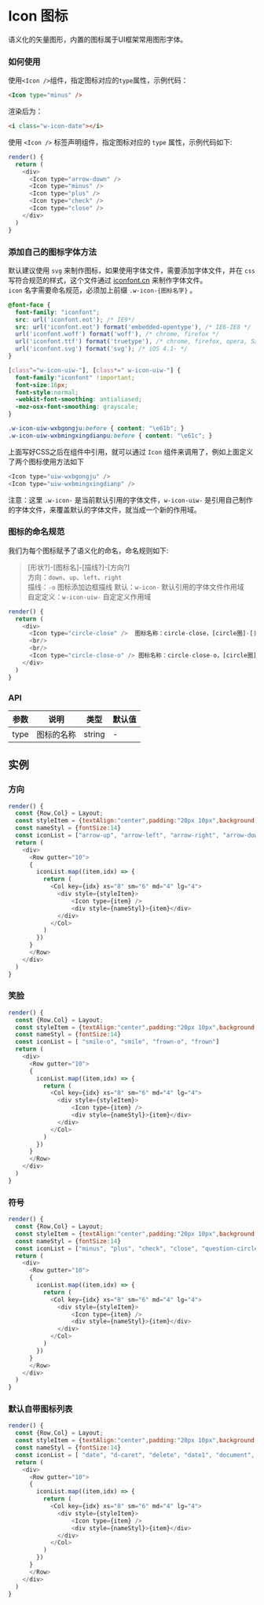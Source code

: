 Icon 图标
===

语义化的矢量图形，内置的图标属于UI框架常用图形字体。

### 如何使用

使用`<Icon />`组件，指定图标对应的`type`属性，示例代码：

```html
<Icon type="minus" />
```

渲染后为：

```html
<i class="w-icon-date"></i>
```

使用 `<Icon />` 标签声明组件，指定图标对应的 `type` 属性，示例代码如下:

<!--DemoStart--> 
```js
render() {
  return (
    <div>
      <Icon type="arrow-down" />
      <Icon type="minus" />
      <Icon type="plus" />
      <Icon type="check" />
      <Icon type="close" />
    </div>
  )
}
```
<!--End-->

### 添加自己的图标字体方法

默认建议使用 `svg` 来制作图标，如果使用字体文件，需要添加字体文件，并在 `css` 写符合规范的样式，这个文件通过 [iconfont.cn](http://iconfont.cn/) 来制作字体文件。  
`icon` 名字需要命名规范，必须加上前缀 `.w-icon-{图标名字}` 。

```css
@font-face {
  font-family: "iconfont";
  src: url('iconfont.eot'); /* IE9*/
  src: url('iconfont.eot') format('embedded-opentype'), /* IE6-IE8 */
  url('iconfont.woff') format('woff'), /* chrome, firefox */
  url('iconfont.ttf') format('truetype'), /* chrome, firefox, opera, Safari, Android, iOS 4.2+*/
  url('iconfont.svg') format('svg'); /* iOS 4.1- */
}

[class^="w-icon-uiw-"], [class*=" w-icon-uiw-"] {
  font-family:"iconfont" !important;
  font-size:16px;
  font-style:normal;
  -webkit-font-smoothing: antialiased;
  -moz-osx-font-smoothing: grayscale;
}

.w-icon-uiw-wxbgongju:before { content: "\e61b"; }
.w-icon-uiw-wxbmingxingdianpu:before { content: "\e61c"; }
```

上面写好CSS之后在组件中引用，就可以通过 `Icon` 组件来调用了，例如上面定义了两个图标使用方法如下

```js
<Icon type="uiw-wxbgongju" />
<Icon type="uiw-wxbmingxingdianp" />
```

注意：这里 `.w-icon-` 是当前默认引用的字体文件，`w-icon-uiw-` 是引用自己制作的字体文件，来覆盖默认的字体文件，就当成一个新的作用域。

### 图标的命名规范

我们为每个图标赋予了语义化的命名，命名规则如下:

> [形状?]-[图标名]-[描线?]-[方向?]  
> 方向：`down`、`up`、`left`、`right`  
> 描线：`-o` 图标添加边框描线
> 默认：`w-icon-` 默认引用的字体文件作用域  
> 自定定义：`w-icon-uiw-` 自定定义作用域  

<!--DemoStart--> 
```js
render() {
  return (
    <div>
      <Icon type="circle-close" />  图标名称：circle-close，[circle圈]-[关闭close]
      <br/>
      <br/>
      <Icon type="circle-close-o" /> 图标名称：circle-close-o，[circle圈]-[关闭close]-[o描线]
    </div>
  )
}
```
<!--End-->

### API

| 参数 | 说明 | 类型 | 默认值 |
|--------- |-------- |--------- |-------- |
| type | 图标的名称 |  string | - |

## 实例

### 方向

<!--DemoStart--> 
```js
render() {
  const {Row,Col} = Layout;
  const styleItem = {textAlign:"center",padding:"20px 10px",background: "#f4f4f4",marginBottom:"10px",fontSize:18};
  const nameStyl = {fontSize:14}
  const iconList = ["arrow-up", "arrow-left", "arrow-right", "arrow-down", "caret-bottom",  "caret-left", "caret-top", "caret-right","d-arrow-left", "d-arrow-right"]
  return (
    <div>
      <Row gutter="10">
      {
        iconList.map((item,idx) => {
          return (
            <Col key={idx} xs="8" sm="6" md="4" lg="4">
              <div style={styleItem}>
                  <Icon type={item} />
                  <div style={nameStyl}>{item}</div>
              </div>
            </Col>
          )
        }) 
      }
      </Row>
    </div>
  )
}
```
<!--End-->

### 笑脸

<!--DemoStart--> 
```js
render() {
  const {Row,Col} = Layout;
  const styleItem = {textAlign:"center",padding:"20px 10px",background: "#f4f4f4",marginBottom:"10px",fontSize:18};
  const nameStyl = {fontSize:14}
  const iconList = [ "smile-o", "smile", "frown-o", "frown"]
  return (
    <div>
      <Row gutter="10">
      {
        iconList.map((item,idx) => {
          return (
            <Col key={idx} xs="8" sm="6" md="4" lg="4">
              <div style={styleItem}>
                  <Icon type={item} />
                  <div style={nameStyl}>{item}</div>
              </div>
            </Col>
          )
        }) 
      }
      </Row>
    </div>
  )
}
```
<!--End-->

### 符号

<!--DemoStart--> 
```js
render() {
  const {Row,Col} = Layout;
  const styleItem = {textAlign:"center",padding:"20px 10px",background: "#f4f4f4",marginBottom:"10px",fontSize:18};
  const nameStyl = {fontSize:14}
  const iconList = ["minus", "plus", "check", "close", "question-circle-o", "question-circle", "circle-check-o", "circle-check", "circle-close-o", "circle-close", "information-o", "information","asterisk", "copyright",]
  return (
    <div>
      <Row gutter="10">
      {
        iconList.map((item,idx) => {
          return (
            <Col key={idx} xs="8" sm="6" md="4" lg="4">
              <div style={styleItem}>
                  <Icon type={item} />
                  <div style={nameStyl}>{item}</div>
              </div>
            </Col>
          )
        }) 
      }
      </Row>
    </div>
  )
}
```
<!--End-->

### 默认自带图标列表

<!--DemoStart--> 
```js
render() {
  const {Row,Col} = Layout;
  const styleItem = {textAlign:"center",padding:"20px 10px",background: "#f4f4f4",marginBottom:"10px",fontSize:18};
  const nameStyl = {fontSize:14}
  const iconList = [ "date", "d-caret", "delete", "date1", "document", "download", "cloud-download", "heart-off", "heart-on", "menu", "loading", "edit", "filter", "lock", "message-o", "more", "message", "picture", "paper-clip", "pay", "search", "share", "setting", "setting-o", "star-off", "star-on", "time", "upload", "cloud-upload", "user", "verification", "unlock", "view", "warning", "warning-o"]
  return (
    <div>
      <Row gutter="10">
      {
        iconList.map((item,idx) => {
          return (
            <Col key={idx} xs="8" sm="6" md="4" lg="4">
              <div style={styleItem}>
                  <Icon type={item} />
                  <div style={nameStyl}>{item}</div>
              </div>
            </Col>
          )
        }) 
      }
      </Row>
    </div>
  )
}
```
<!--End-->